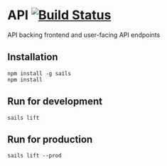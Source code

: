 # API [![Build Status](https://travis-ci.org/GHImplementationTeam/API.svg?branch=master)](https://travis-ci.org/GHImplementationTeam/API)
API backing frontend and user-facing API endpoints

Installation
------------
```
npm install -g sails
npm install
```

Run for development
-------------------
```
sails lift
```

Run for production
------------------
```
sails lift --prod
```
